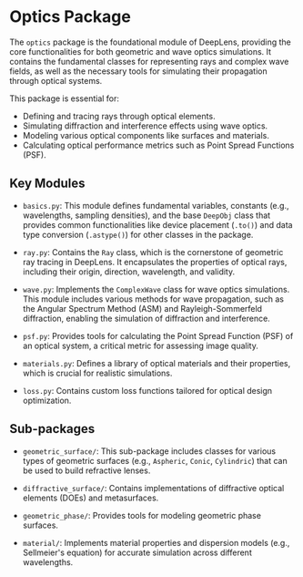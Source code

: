 # Optics Package

The `optics` package is the foundational module of DeepLens, providing the core functionalities for both geometric and wave optics simulations. It contains the fundamental classes for representing rays and complex wave fields, as well as the necessary tools for simulating their propagation through optical systems.

This package is essential for:
-   Defining and tracing rays through optical elements.
-   Simulating diffraction and interference effects using wave optics.
-   Modeling various optical components like surfaces and materials.
-   Calculating optical performance metrics such as Point Spread Functions (PSF).

## Key Modules

-   `basics.py`: This module defines fundamental variables, constants (e.g., wavelengths, sampling densities), and the base `DeepObj` class that provides common functionalities like device placement (`.to()`) and data type conversion (`.astype()`) for other classes in the package.

-   `ray.py`: Contains the `Ray` class, which is the cornerstone of geometric ray tracing in DeepLens. It encapsulates the properties of optical rays, including their origin, direction, wavelength, and validity.

-   `wave.py`: Implements the `ComplexWave` class for wave optics simulations. This module includes various methods for wave propagation, such as the Angular Spectrum Method (ASM) and Rayleigh-Sommerfeld diffraction, enabling the simulation of diffraction and interference.

-   `psf.py`: Provides tools for calculating the Point Spread Function (PSF) of an optical system, a critical metric for assessing image quality.

-   `materials.py`: Defines a library of optical materials and their properties, which is crucial for realistic simulations.

-   `loss.py`: Contains custom loss functions tailored for optical design optimization.

## Sub-packages

-   `geometric_surface/`: This sub-package includes classes for various types of geometric surfaces (e.g., `Aspheric`, `Conic`, `Cylindric`) that can be used to build refractive lenses.

-   `diffractive_surface/`: Contains implementations of diffractive optical elements (DOEs) and metasurfaces.

-   `geometric_phase/`: Provides tools for modeling geometric phase surfaces.

-   `material/`: Implements material properties and dispersion models (e.g., Sellmeier's equation) for accurate simulation across different wavelengths.
